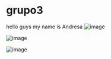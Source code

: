 # grupo3
hello guys
my name is Andresa
![image](https://github.com/user-attachments/assets/83a0c509-50d5-42ef-9386-81921af2d797)

![image](https://github.com/user-attachments/assets/a733d0ff-1e94-43bc-a6ee-937a575dae02)


![image](https://github.com/user-attachments/assets/d42808c2-384d-4a24-9635-ce9b6222a380)
